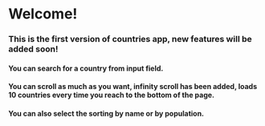# Welcome!

### This is the first version of countries app, new features will be added soon!

#### You can search for a country from input field.
#### You can scroll as much as you want, infinity scroll has been added, loads 10 countries every time you reach to the bottom of the page.
#### You can also select the sorting by name or by population.
